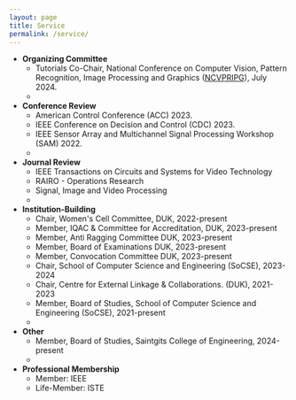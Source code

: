```yaml
---
layout: page
title: Service
permalink: /service/
---
```

* **Organizing Committee**
  <br/>
  * Tutorials Co-Chair, National Conference on Computer Vision, Pattern Recognition, Image Processing and Graphics ([NCVPRIPG](https://ncvpripg2024.github.io/committee.html)), July 2024.
  *
* **Conference Review**
  <br/>
  * American Control Conference (ACC) 2023.
  * IEEE Conference on Decision and Control (CDC) 2023.
  * IEEE Sensor Array and Multichannel Signal Processing Workshop (SAM) 2022.
  * 
* **Journal Review**
  <br/>
  * IEEE Transactions on Circuits and Systems for Video Technology
  * RAIRO - Operations Research
  * Signal, Image and Video Processing
  *
* **Institution-Building**
  <br/>
  * Chair, Women's Cell Committee, DUK, 2022-present
  * Member, IQAC & Committee for Accreditation, DUK, 2023-present
  * Member, Anti Ragging Committee DUK, 2023-present
  * Member, Board of Examinations DUK, 2023-present
  * Member, Convocation Committee DUK, 2023-present
  * Chair, School of Computer Science and Engineering (SoCSE), 2023-2024
  * Chair, Centre for External Linkage & Collaborations. (DUK), 2021-2023
  * Member, Board of Studies, School of Computer Science and Engineering (SoCSE), 2021-present
  *
* **Other**
  <br/>
  * Member, Board of Studies, Saintgits College of Engineering, 2024-present
  * 
* **Professional Membership**
  <br/>
  * Member: IEEE
  * Life-Member: ISTE
